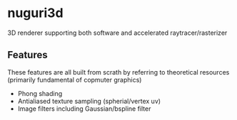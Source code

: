 # nuguri3d

3D renderer supporting both software and accelerated raytracer/rasterizer

## Features

These features are all built from scrath by referring to theoretical resources (primarily fundamental of copmuter graphics)

- Phong shading
- Antialiased texture sampling (spherial/vertex uv)
- Image filters including Gaussian/bspline filter
